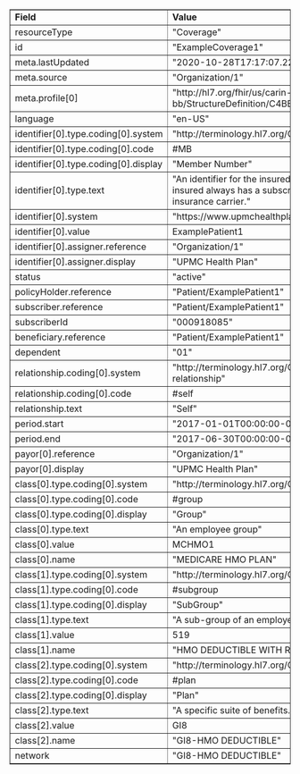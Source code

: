 <table border="1"><tr><td><b>Field</b></td><td><b>Value</b></td></tr>
<tr><td>resourceType</td><td>
"Coverage"
</td></tr>
<tr><td>id</td><td>
"ExampleCoverage1"
</td></tr>
<tr><td>meta.lastUpdated</td><td>
"2020-10-28T17:17:07.223852-04:00"
</td></tr>
<tr><td>meta.source</td><td>
"Organization/1"
</td></tr>
<tr><td>meta.profile[0]</td><td>"http://hl7.org/fhir/us/carin-bb/StructureDefinition/C4BB-Coverage"</td></tr>
<tr><td>language</td><td>
"en-US"
</td></tr>
<tr><td>identifier[0].type.coding[0].system</td><td>
"http://terminology.hl7.org/CodeSystem/v2-0203"
</td></tr>
<tr><td>identifier[0].type.coding[0].code</td><td>
#MB
</td></tr>
<tr><td>identifier[0].type.coding[0].display</td><td>
"Member Number"
</td></tr>
<tr><td>identifier[0].type.text</td><td>
"An identifier for the insured of an insurance policy (this insured always has a subscriber), usually assigned by the insurance carrier."
</td></tr>
<tr><td>identifier[0].system</td><td>
"https://www.upmchealthplan.com/fhir/memberidentifier"
</td></tr>
<tr><td>identifier[0].value</td><td>
ExamplePatient1
</td></tr>
<tr><td>identifier[0].assigner.reference</td><td>
"Organization/1"
</td></tr>
<tr><td>identifier[0].assigner.display</td><td>
"UPMC Health Plan"
</td></tr>
<tr><td>status</td><td>
"active"
</td></tr>
<tr><td>policyHolder.reference</td><td>
"Patient/ExamplePatient1"
</td></tr>
<tr><td>subscriber.reference</td><td>
"Patient/ExamplePatient1"
</td></tr>
<tr><td>subscriberId</td><td>
"000918085"
</td></tr>
<tr><td>beneficiary.reference</td><td>
"Patient/ExamplePatient1"
</td></tr>
<tr><td>dependent</td><td>
"01"
</td></tr>
<tr><td>relationship.coding[0].system</td><td>
"http://terminology.hl7.org/CodeSystem/subscriber-relationship"
</td></tr>
<tr><td>relationship.coding[0].code</td><td>
#self
</td></tr>
<tr><td>relationship.text</td><td>
"Self"
</td></tr>
<tr><td>period.start</td><td>
"2017-01-01T00:00:00-05:00"
</td></tr>
<tr><td>period.end</td><td>
"2017-06-30T00:00:00-04:00"
</td></tr>
<tr><td>payor[0].reference</td><td>
"Organization/1"
</td></tr>
<tr><td>payor[0].display</td><td>
"UPMC Health Plan"
</td></tr>
<tr><td>class[0].type.coding[0].system</td><td>
"http://terminology.hl7.org/CodeSystem/coverage-class"
</td></tr>
<tr><td>class[0].type.coding[0].code</td><td>
#group
</td></tr>
<tr><td>class[0].type.coding[0].display</td><td>
"Group"
</td></tr>
<tr><td>class[0].type.text</td><td>
"An employee group"
</td></tr>
<tr><td>class[0].value</td><td>
MCHMO1
</td></tr>
<tr><td>class[0].name</td><td>
"MEDICARE HMO PLAN"
</td></tr>
<tr><td>class[1].type.coding[0].system</td><td>
"http://terminology.hl7.org/CodeSystem/coverage-class"
</td></tr>
<tr><td>class[1].type.coding[0].code</td><td>
#subgroup
</td></tr>
<tr><td>class[1].type.coding[0].display</td><td>
"SubGroup"
</td></tr>
<tr><td>class[1].type.text</td><td>
"A sub-group of an employee group"
</td></tr>
<tr><td>class[1].value</td><td>
519
</td></tr>
<tr><td>class[1].name</td><td>
"HMO DEDUCTIBLE WITH RX STANDAR"
</td></tr>
<tr><td>class[2].type.coding[0].system</td><td>
"http://terminology.hl7.org/CodeSystem/coverage-class"
</td></tr>
<tr><td>class[2].type.coding[0].code</td><td>
#plan
</td></tr>
<tr><td>class[2].type.coding[0].display</td><td>
"Plan"
</td></tr>
<tr><td>class[2].type.text</td><td>
"A specific suite of benefits."
</td></tr>
<tr><td>class[2].value</td><td>
GI8
</td></tr>
<tr><td>class[2].name</td><td>
"GI8-HMO DEDUCTIBLE"
</td></tr>
<tr><td>network</td><td>
"GI8-HMO DEDUCTIBLE"
</td></tr>
</table>
